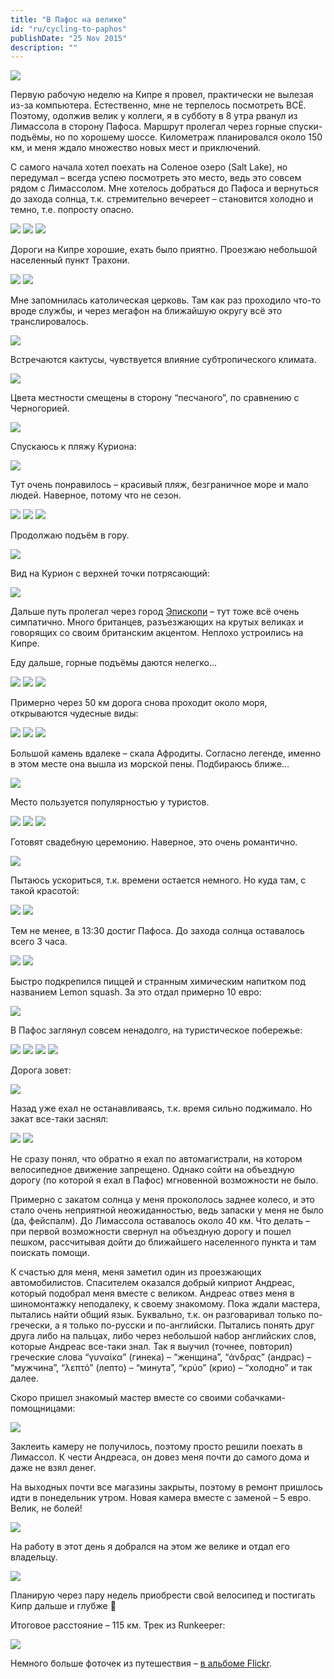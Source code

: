 ```yaml
---
title: "В Пафос на велике"
id: "ru/cycling-to-paphos"
publishDate: "25 Nov 2015"
description: ""
---
```


![](/assets/blog/cycling-to-paphos/INTRO.jpg)

Первую рабочую неделю на Кипре я провел, практически не вылезая из-за компьютера. Естественно, мне не терпелось посмотреть ВСЁ. Поэтому, одолжив велик у коллеги, я в субботу в 8 утра рванул из Лимассола в сторону Пафоса. Маршрут пролегал через горные спуски-подъёмы, но по хорошему шоссе. Километраж планировался около 150 км, и меня ждало множество новых мест и приключений.


С самого начала хотел поехать на Соленое озеро (Salt Lake), но передумал – всегда успею посмотреть это место, ведь это совсем рядом с Лимассолом. Мне хотелось добраться до Пафоса и вернуться до захода солнца, т.к. стремительно вечереет – становится холодно и темно, т.е. попросту опасно.

![](/assets/blog/cycling-to-paphos/IMG_5550.jpg)
![](/assets/blog/cycling-to-paphos/IMG_5551.jpg)
![](/assets/blog/cycling-to-paphos/IMG_5553.jpg)

Дороги на Кипре хорошие, ехать было приятно. Проезжаю небольшой населенный пункт Трахони.

![](/assets/blog/cycling-to-paphos/IMG_5565.jpg)
![](/assets/blog/cycling-to-paphos/IMG_5562.jpg)

Мне запомнилась католическая церковь. Там как раз проходило что-то вроде службы, и через мегафон на ближайшую округу всё это транслировалось.

![](/assets/blog/cycling-to-paphos/IMG_5559.jpg)

Встречаются кактусы, чувствуется влияние субтропического климата.

![](/assets/blog/cycling-to-paphos/IMG_5567.jpg)

Цвета местности смещены в сторону “песчаного”, по сравнению с Черногорией.

![](/assets/blog/cycling-to-paphos/IMG_5571.jpg)

Спускаюсь к пляжу Куриона:

![](/assets/blog/cycling-to-paphos/IMG_5594.jpg)

Тут очень понравилось – красивый пляж, безграничное море и мало людей. Наверное, потому что не сезон.

![](/assets/blog/cycling-to-paphos/IMG_5579.jpg)
![](/assets/blog/cycling-to-paphos/IMG_5584.jpg)
![](/assets/blog/cycling-to-paphos/IMG_5588.jpg)

Продолжаю подъём в гору.

![](/assets/blog/cycling-to-paphos/IMG_5599.jpg)

Вид на Курион с верхней точки потрясающий:

![](/assets/blog/cycling-to-paphos/IMG_5605.jpg)

Дальше путь пролегал через город [Эпископи](https://ru.wikipedia.org/wiki/Эпископи) – тут тоже всё очень симпатично. Много британцев, разъезжающих на крутых великах и говорящих со своим британским акцентом. Неплохо устроились на Кипре.

Еду дальше, горные подъёмы даются нелегко…

![](/assets/blog/cycling-to-paphos/IMG_5608.jpg)
![](/assets/blog/cycling-to-paphos/IMG_5617.jpg)
![](/assets/blog/cycling-to-paphos/IMG_5612.jpg)

Примерно через 50 км дорога снова проходит около моря, открываются чудесные виды:

![](/assets/blog/cycling-to-paphos/IMG_5623.jpg)
![](/assets/blog/cycling-to-paphos/IMG_5618.jpg)
![](/assets/blog/cycling-to-paphos/IMG_5633.jpg)

Большой камень вдалеке – скала Афродиты. Согласно легенде, именно в этом месте она вышла из морской пены. Подбираюсь ближе…

![](/assets/blog/cycling-to-paphos/IMG_5634.jpg)

Место пользуется популярностью у туристов.

![](/assets/blog/cycling-to-paphos/IMG_5636.jpg)
![](/assets/blog/cycling-to-paphos/IMG_5642.jpg)
![](/assets/blog/cycling-to-paphos/IMG_5658.jpg)

Готовят свадебную церемонию. Наверное, это очень романтично.

![](/assets/blog/cycling-to-paphos/IMG_5660.jpg)

Пытаюсь ускориться, т.к. времени остается немного. Но куда там, с такой красотой:

![](/assets/blog/cycling-to-paphos/IMG_5664.jpg)
![](/assets/blog/cycling-to-paphos/IMG_5668.jpg)

Тем не менее, в 13:30 достиг Пафоса. До захода солнца оставалось всего 3 часа.

![](/assets/blog/cycling-to-paphos/IMG_5670.jpg)
![](/assets/blog/cycling-to-paphos/IMG_5678.jpg)

Быстро подкрепился пиццей и странным химическим напитком под названием Lemon squash. За это отдал примерно 10 евро:

![](/assets/blog/cycling-to-paphos/IMG_5681.jpg)

В Пафос заглянул совсем ненадолго, на туристическое побережье:

![](/assets/blog/cycling-to-paphos/IMG_5683.jpg)
![](/assets/blog/cycling-to-paphos/IMG_5686.jpg)
![](/assets/blog/cycling-to-paphos/IMG_5690.jpg)
![](/assets/blog/cycling-to-paphos/IMG_5691.jpg)

Дорога зовет:

![](/assets/blog/cycling-to-paphos/IMG_5693.jpg)

Назад уже ехал не останавливаясь, т.к. время сильно поджимало. Но закат все-таки заснял:

![](/assets/blog/cycling-to-paphos/IMG_5699.jpg)
![](/assets/blog/cycling-to-paphos/IMG_5702.jpg)

Не сразу понял, что обратно я ехал по автомагистрали, на котором велосипедное движение запрещено. Однако сойти на объездную дорогу (по которой я ехал в Пафос) мгновенной возможности не было.

Примерно с закатом солнца у меня прокололось заднее колесо, и это стало очень неприятной неожиданностью, ведь запаски у меня не было (да, фейспалм). До Лимассола оставалось около 40 км. Что делать – при первой возможности свернул на объездную дорогу и пошел пешком, рассчитывая дойти до ближайшего населенного пункта и там поискать помощи.

К счастью для меня, меня заметил один из проезжающих автомобилистов. Спасителем оказался добрый киприот Андреас, который подобрал меня вместе с великом. Андреас отвез меня в шиномонтажку неподалеку, к своему знакомому. Пока ждали мастера, пытались найти общий язык. Буквально, т.к. он разговаривал только по-гречески, а я только по-русски и по-английски. Пытались понять друг друга либо на пальцах, либо через небольшой набор английских слов, которые Андреас все-таки знал. Так я выучил (точнее, повторил) греческие слова “γυναίκα” (гинека) – “женщина”, “άνδρας” (андрас) – “мужчина”, “λεπτό” (лепто) – “минута”, “κρύο” (крио) – “холодно” и так далее.

Скоро пришел знакомый мастер вместе со своими собачками-помощницами:

![](/assets/blog/cycling-to-paphos/IMG_5705.jpg)

Заклеить камеру не получилось, поэтому просто решили поехать в Лимассол. К чести Андреаса, он довез меня почти до самого дома и даже не взял денег.

На выходных почти все магазины закрыты, поэтому в ремонт пришлось идти в понедельник утром. Новая камера вместе с заменой – 5 евро. Велик, не болей!

![](/assets/blog/cycling-to-paphos/IMG_5709.jpg)

На работу в этот день я добрался на этом же велике и отдал его владельцу.

![](/assets/blog/cycling-to-paphos/IMG_5712.jpg)

Планирую через пару недель приобрести свой велосипед и постигать Кипр дальше и глубже 🙂

Итоговое расстояние – 115 км. Трек из Runkeeper:

![](/assets/blog/cycling-to-paphos/cycling-to-paphos.png)

Немного больше фоточек из путешествия – [в альбоме Flickr](https://www.flickr.com/photos/136004782@N07/albums/72157661594712285).
